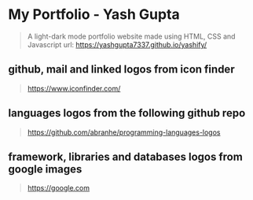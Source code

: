 # My Portfolio - Yash Gupta
> A light-dark mode portfolio website made using HTML, CSS and Javascript
> url: https://yashgupta7337.github.io/yashify/

## github, mail and linked logos from icon finder
> https://www.iconfinder.com/

## languages logos from the following github repo
> https://github.com/abranhe/programming-languages-logos

## framework, libraries and databases logos from google images
> https://google.com
